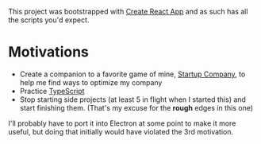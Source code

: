 This project was bootstrapped with [Create React App](https://github.com/facebook/create-react-app) and as such has all the scripts you'd expect.

# Motivations

- Create a companion to a favorite game of mine, [Startup Company](https://store.steampowered.com/app/606800/Startup_Company/), to help me find ways to optimize my company
- Practice [TypeScript](https://www.typescriptlang.org/)
- Stop starting side projects (at least 5 in flight when I started this) and start finishing them. (That's my excuse for the **rough** edges in this one)

I'll probably have to port it into Electron at some point to make it more useful, but doing that initially would have violated the 3rd motivation.
